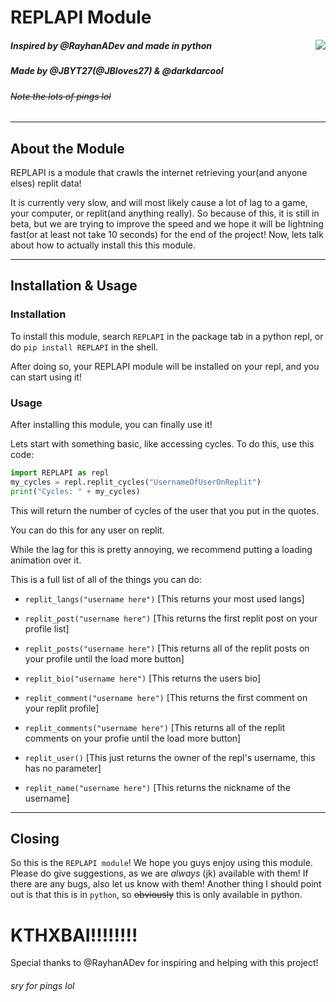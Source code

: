 # REPLAPI Module
<img style="float: right;" src="https://user-images.githubusercontent.com/66882633/112184565-b7a0dd80-8bd5-11eb-938a-4451d3207091.png"></img>

            


##### Inspired by @RayhanADev and made in python
##### Made by @JBYT27(@JBloves27) & @darkdarcool
###### ~~Note the lots of pings lol~~

--- 

## About the Module

REPLAPI is a module that crawls the internet retrieving your(and anyone elses) replit data! 

It is currently very slow, and will most likely cause a lot of lag to a game, your computer, or replit(and anything really). So because of this, it is still in beta, but we are trying to improve the speed and we hope it will be lightning fast(or at least not take 10 seconds) for the end of the project! Now, lets talk about how to actually install this this module.

---

## Installation & Usage

### Installation
To install this module, search `REPLAPI` in the package tab in a python repl, or do `pip install REPLAPI` in the shell. 

After doing so, your REPLAPI module will be installed on your repl, and you can start using it!

### Usage

After installing this module, you can finally use it!

Lets start with something basic, like accessing cycles. To do this, use this code:

``` python
import REPLAPI as repl
my_cycles = repl.replit_cycles("UsernameOfUserOnReplit")
print("Cycles: " + my_cycles)
```

This will return the number of cycles of the user that you put in the quotes.

You can do this for any user on replit.

While the lag for this is pretty annoying, we recommend putting a loading animation over it.

This is a full list of all of the things you can do:
- `replit_langs("username here")` \[This returns your most used langs]


- `replit_post("username here")` \[This returns the first replit post on your profile list]


- `replit_posts("username here")` \[This returns all of the replit posts on your profile until the load more button]


- `replit_bio("username here")` \[This returns the users bio]

- `replit_comment("username here")` \[This returns the first comment on your replit profile]

- `replit_comments("username here")` \[This returns all of the replit comments on your profie until the load more button]

- `replit_user()` \[This just returns the owner of the repl's username, this has no parameter]

- `replit_name("username here")` \[This returns the nickname of the username]

--- 

## Closing

So this is the `REPLAPI module`! We hope you guys enjoy using this module. Please do give suggestions, as we are *always* (jk) available with them! If there are any bugs, also let us know with them! Another thing I should point out is that this is in `python`, so ~~obviously~~ this is only available in python. 

# KTHXBAI!!!!!!!!

Special thanks to @RayhanADev for inspiring and helping with this project!
###### sry for pings lol
